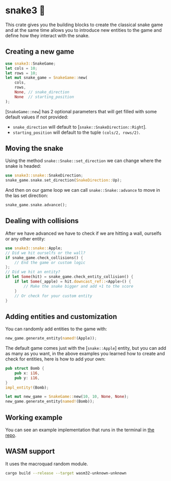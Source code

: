 # snake3 🐍

This crate gives you the building blocks to create the classical snake game and at the same time allows you to introduce new entities to the game and define how they interact with the snake.

## Creating a new game
```rust
use snake3::SnakeGame;
let cols = 10;
let rows = 10;
let mut snake_game = SnakeGame::new(
    cols,
    rows,
    None, // snake_direction
    None  // starting_position
);
```

[`SnakeGame::new`] has 2 optional parameters that will get filled with some default values if not provided:
* `snake_direction` will default to [`snake::SnakeDirection::Right`].
* `starting_position` will default to the tuple `(cols/2, rows/2)`.

## Moving the snake
Using the method `snake::Snake::set_direction` we can change where the snake is headed:
``` rust
use snake3::snake::SnakeDirection;
snake_game.snake.set_direction(SnakeDirection::Up);
```
And then on our game loop we can call `snake::Snake::advance` to move in the las set direction:
``` rust
snake_game.snake.advance();
```

## Dealing with collisions
After we have advanced we have to check if we are hitting a wall, ourselfs or any other entity:
``` rust
use snake3::snake::Apple;
// Did we hit ourselfs or the wall?
if snake_game.check_collisions() {
    // End the game or custom logic
};
// Did we hit an entity?
if let Some(hit) = snake_game.check_entity_collision() {
    if let Some(_apple) = hit.downcast_ref::<Apple>() {
        // Make the snake bigger and add +1 to the score
    }
    // Or check for your custom entity
}
```

## Adding entities and customization
You can randomly add entities to the game with:
``` rust
new_game.generate_entity(named!(Apple));
```

The default game comes just with the [`snake::Apple`] entity, but you can add as many as you want, in the above examples you learned how to create and check for entities, here is how to add your own:
``` rust
pub struct Bomb {
    pub x: i16,
    pub y: i16,
}
impl_entity!(Bomb);

let mut new_game = SnakeGame::new(10, 10, None, None);
new_game.generate_entity(named!(Bomb));
```

## Working example
You can see an example implementation that runs in the terminal in [the repo](<https://github.com/ciurana-life/snake3/blob/main/src/main.rs>).

## WASM support
It uses the macroquad random module.
```bash
cargo build --release --target wasm32-unknown-unknown
```